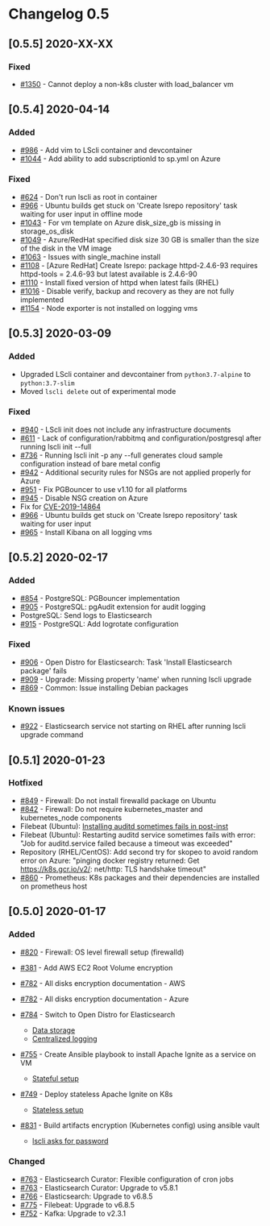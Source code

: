 # Changelog 0.5

## [0.5.5] 2020-XX-XX

### Fixed

- [#1350](https://github.com/lambdastack/lambdastack/issues/1350) - Cannot deploy a non-k8s cluster with load\_balancer vm

## [0.5.4] 2020-04-14

### Added

- [#986](https://github.com/lambdastack/lambdastack/issues/986) - Add vim to LScli container and devcontainer
- [#1044](https://github.com/lambdastack/lambdastack/issues/1044) - Add ability to add subscriptionId to sp.yml on Azure

### Fixed

- [#624](https://github.com/lambdastack/lambdastack/issues/624) - Don't run lscli as root in container
- [#966](https://github.com/lambdastack/lambdastack/issues/966) - Ubuntu builds get stuck on 'Create lsrepo repository' task waiting for user input in offline mode
- [#1043](https://github.com/lambdastack/lambdastack/issues/1043) - For vm template on Azure disk_size_gb is missing in storage_os_disk
- [#1049](https://github.com/lambdastack/lambdastack/issues/1049) - Azure/RedHat specified disk size 30 GB is smaller than the size of the disk in the VM image
- [#1063](https://github.com/lambdastack/lambdastack/issues/1063) - Issues with single_machine install
- [#1108](https://github.com/lambdastack/lambdastack/issues/1108) - [Azure RedHat] Create lsrepo: package httpd-2.4.6-93 requires httpd-tools = 2.4.6-93 but latest available is 2.4.6-90
- [#1110](https://github.com/lambdastack/lambdastack/issues/1110) - Install fixed version of httpd when latest fails (RHEL)
- [#1016](https://github.com/lambdastack/lambdastack/issues/1016) - Disable verify, backup and recovery as they are not fully implemented
- [#1154](https://github.com/lambdastack/lambdastack/issues/1154) - Node exporter is not installed on logging vms

## [0.5.3] 2020-03-09

### Added

- Upgraded LScli container and devcontainer from `python3.7-alpine` to `python:3.7-slim`
- Moved `lscli delete` out of experimental mode

### Fixed

- [#940](https://github.com/lambdastack/lambdastack/issues/940) - LScli init does not include any infrastructure documents
- [#611](https://github.com/lambdastack/lambdastack/issues/611) - Lack of configuration/rabbitmq and configuration/postgresql after running lscli init --full
- [#736](https://github.com/lambdastack/lambdastack/issues/736) - Running lscli init -p any --full generates cloud sample configuration instead of bare metal config
- [#942](https://github.com/lambdastack/lambdastack/issues/942) - Additional security rules for NSGs are not applied properly for Azure
- [#951](https://github.com/lambdastack/lambdastack/issues/951) - Fix PGBouncer to use v1.10 for all platforms
- [#945](https://github.com/lambdastack/lambdastack/issues/945) - Disable NSG creation on Azure
- Fix for [CVE-2019-14864](https://cve.mitre.org/cgi-bin/cvename.cgi?name=CVE-2019-14864)
- [#966](https://github.com/lambdastack/lambdastack/issues/966) - Ubuntu builds get stuck on 'Create lsrepo repository' task waiting for user input
- [#965](https://github.com/lambdastack/lambdastack/issues/965) - Install Kibana on all logging vms

## [0.5.2] 2020-02-17

### Added

- [#854](https://github.com/lambdastack/lambdastack/issues/854) - PostgreSQL: PGBouncer implementation
- [#905](https://github.com/lambdastack/lambdastack/pull/905) - PostgreSQL: pgAudit extension for audit logging
- PostgreSQL: Send logs to Elasticsearch
- [#915](https://github.com/lambdastack/lambdastack/pull/915) - PostgreSQL: Add logrotate configuration

### Fixed

- [#906](https://github.com/lambdastack/lambdastack/issues/906) - Open Distro for Elasticsearch: Task 'Install Elasticsearch package' fails
- [#909](https://github.com/lambdastack/lambdastack/issues/909) - Upgrade: Missing property 'name' when running lscli upgrade
- [#869](https://github.com/lambdastack/lambdastack/issues/869) - Common: Issue installing Debian packages

### Known issues

- [#922](https://github.com/lambdastack/lambdastack/issues/922) - Elasticsearch service not starting on RHEL after running lscli upgrade command

## [0.5.1] 2020-01-23

### Hotfixed

- [#849](https://github.com/lambdastack/lambdastack/issues/849) - Firewall: Do not install firewalld package on Ubuntu
- [#842](https://github.com/lambdastack/lambdastack/issues/842) - Firewall: Do not require kubernetes_master and kubernetes_node components
- Filebeat (Ubuntu): [Installing auditd sometimes fails in post-inst](https://bugs.launchpad.net/ubuntu/+source/auditd/+bug/1848330)
- Filebeat (Ubuntu): Restarting auditd service sometimes fails with error: "Job for auditd.service failed because a timeout was exceeded"
- Repository (RHEL/CentOS): Add second try for skopeo to avoid random error on Azure: "pinging docker registry returned: Get https://k8s.gcr.io/v2/: net/http: TLS handshake timeout"
- [#860](https://github.com/lambdastack/lambdastack/issues/860) - Prometheus: K8s packages and their dependencies are installed on prometheus host

## [0.5.0] 2020-01-17

### Added

- [#820](https://github.com/lambdastack/lambdastack/pull/820) - Firewall: OS level firewall setup (firewalld)
- [#381](https://github.com/lambdastack/lambdastack/issues/381) - Add AWS EC2 Root Volume encryption
- [#782](https://github.com/lambdastack/lambdastack/issues/781) - All disks encryption documentation - AWS
- [#782](https://github.com/lambdastack/lambdastack/issues/782) - All disks encryption documentation - Azure
- [#784](https://github.com/lambdastack/lambdastack/issues/784) - Switch to Open Distro for Elasticsearch
  - [Data storage](/docs/home/howto/DATABASES.md#how-to-start-working-with-opendistro-for-elasticsearch)
  - [Centralized logging](/docs/home/howto/LOGGING.md#centralized-logging-setup)

- [#755](https://github.com/lambdastack/lambdastack/issues/755) - Create Ansible playbook to install Apache Ignite as a service on VM
  - [Stateful setup](/docs/home/howto/DATABASES.md#how-to-start-working-with-apache-ignite-stateful-setup)
- [#749](https://github.com/lambdastack/lambdastack/issues/749) - Deploy stateless Apache Ignite on K8s
  - [Stateless setup](/docs/home/howto/DATABASES.md#how-to-start-working-with-apache-ignite-stateless-setup)
- [#831](https://github.com/lambdastack/lambdastack/issues/831) - Build artifacts encryption (Kubernetes config) using ansible vault
  - [lscli asks for password](/docs/home/howto/SECURITY.md#how-to-run-lscli-with-password)

### Changed

- [#763](https://github.com/lambdastack/lambdastack/pull/763) - Elasticsearch Curator: Flexible configuration of cron jobs
- [#763](https://github.com/lambdastack/lambdastack/pull/763) - Elasticsearch Curator: Upgrade to v5.8.1
- [#766](https://github.com/lambdastack/lambdastack/issues/766) - Elasticsearch: Upgrade to v6.8.5
- [#775](https://github.com/lambdastack/lambdastack/issues/775) - Filebeat: Upgrade to v6.8.5
- [#752](https://github.com/lambdastack/lambdastack/pull/752) - Kafka: Upgrade to v2.3.1
